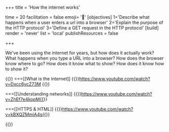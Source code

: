 +++
title = 'How the internet works'

time = 20
facilitation = false
emoji= '🧩'
[objectives]
  1='Describe what happens when a user enters a url into a browser'
  2='Explain the purpose of the HTTP protocol'
  3='Define a GET request in the HTTP protocol'
[build]
  render = 'never'
  list = 'local'
  publishResources = false

+++

We've been using the internet for years, but how does it actually work? What happens when you type a URL into a browser? How does the browser know where to go? How does it know what to show? How does it know how to show it?

{{<tabs name="How the internet works playlist">}}
===[[What is the internet]]
{{<youtube>}}https://www.youtube.com/watch?v=Dxcc6ycZ73M
{{</youtube>}}

===[[Understanding networks]]
{{<youtube>}}https://www.youtube.com/watch?v=ZhEf7e4kopM{{</youtube>}}

===[[HTTPS & HTML]]
{{<youtube>}}https://www.youtube.com/watch?v=kBXQZMmiA4s{{</youtube>}}

{{</tabs>}}
